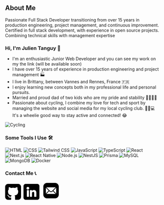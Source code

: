 
## About Me

Passionate Full Stack Developer transitioning from over 15 years in production engineering, project management, and continuous improvement. Certified in full stack development, with experience in open source projects. Combining technical skills with management expertise


### Hi, I'm Julien Tanguy 👋

- I'm an enthusiastic Junior Web Developer and you can see my work on my the link (will be available soon)
- I have over 15 years of experience in production engineering and project management 🏭
- I live in Brittany, between Vannes and Rennes, France 🇫🇷
- I enjoy learning new concepts both in my professional life and personal pursuits.
- Married and proud dad of two kids who are my pride and stability 👨‍👩‍👧‍👦
- Passionate about cycling, I combine my love for tech and sport by managing the website and social media for my local cycling club. 🚴‍♂️💻 It's a wheelie good way to stay active and connected! 😂
  
<img src="https://scontent-lhr6-2.xx.fbcdn.net/v/t39.30808-6/393938864_10161099201969820_588150169685840793_n.jpg?_nc_cat=105&ccb=1-7&_nc_sid=6ee11a&_nc_ohc=eetrpGmxxDsQ7kNvgH_TKcH&_nc_ht=scontent-lhr6-2.xx&oh=00_AYDEu4aExNTdTpXNvi1iS2yKX1xXqTCUon8Kdh6JkNvtoA&oe=6684EF96" alt="Cycling" width="400" >

### Some Tools I Use 🛠️

![HTML](https://img.shields.io/badge/HTML5-E34F26?style=for-the-badge&logo=html5&logoColor=white)
![CSS](https://img.shields.io/badge/CSS3-1572B6?style=for-the-badge&logo=css3&logoColor=white)
![Tailwind CSS](https://img.shields.io/badge/TailwindCSS-38B2AC?style=for-the-badge&logo=tailwind-css&logoColor=white)
![JavaScript](https://img.shields.io/badge/JavaScript-323330?style=for-the-badge&logo=javascript&logoColor=F7DF1E)
![TypeScript](https://img.shields.io/badge/TypeScript-007ACC?style=for-the-badge&logo=typescript&logoColor=white)
![React](https://img.shields.io/badge/React-20232A?style=for-the-badge&logo=react&logoColor=61DAFB)
![Next.js](https://img.shields.io/badge/Next.js-000000?style=for-the-badge&logo=nextdotjs&logoColor=white)
![React Native](https://img.shields.io/badge/React_Native-20232A?style=for-the-badge&logo=react&logoColor=61DAFB)
![Node.js](https://img.shields.io/badge/Node.js-339933?style=for-the-badge&logo=nodedotjs&logoColor=white)
![NestJS](https://img.shields.io/badge/Nest.js-E0234E?style=for-the-badge&logo=nestjs&logoColor=white)
![Prisma](https://img.shields.io/badge/Prisma-3982CE?style=for-the-badge&logo=prisma&logoColor=white)
![MySQL](https://img.shields.io/badge/MySQL-4479A1?style=for-the-badge&logo=mysql&logoColor=white)
![MongoDB](https://img.shields.io/badge/MongoDB-4EA94B?style=for-the-badge&logo=mongodb&logoColor=white)
![Docker](https://img.shields.io/badge/Docker-2496ED?style=for-the-badge&logo=docker&logoColor=white)



### Contact Me 📞

[![GitHub](https://github.com/Pops47/pops47/blob/main/assets/images/github.png)](https://github.com/tanguyjulien56)&nbsp;
[![LinkedIn](https://github.com/Pops47/pops47/blob/main/assets/images/linkedin.png)](https://www.linkedin.com/in/julientanguy56)&nbsp;
[![Mail](https://github.com/Pops47/pops47/blob/main/assets/images/email.png)](mailto:tanguyjulien@hotmail.fr)
